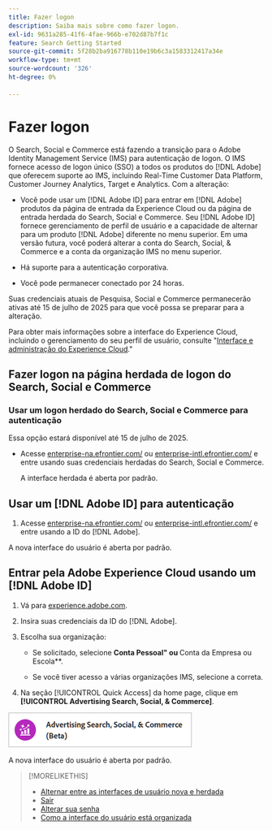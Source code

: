 ```yaml
---
title: Fazer logon
description: Saiba mais sobre como fazer logon.
exl-id: 9631a285-41f6-4fae-966b-e702d87b7f1c
feature: Search Getting Started
source-git-commit: 5f28b2ba916778b110e19b6c3a1583312417a34e
workflow-type: tm+mt
source-wordcount: '326'
ht-degree: 0%

---
```


# Fazer logon

O Search, Social e Commerce está fazendo a transição para o Adobe Identity Management Service (IMS) para autenticação de logon. O IMS fornece acesso de logon único (SSO) a todos os produtos do [!DNL Adobe] que oferecem suporte ao IMS, incluindo Real-Time Customer Data Platform, Customer Journey Analytics, Target e Analytics. Com a alteração:

* Você pode usar um [!DNL Adobe ID] para entrar em [!DNL Adobe] produtos da página de entrada da Experience Cloud ou da página de entrada herdada do Search, Social e Commerce. Seu [!DNL Adobe ID] fornece gerenciamento de perfil de usuário e a capacidade de alternar para um produto [!DNL Adobe] diferente no menu superior. Em uma versão futura, você poderá alterar a conta do Search, Social, &amp; Commerce e a conta da organização IMS no menu superior.

* Há suporte para a autenticação corporativa.

* Você pode permanecer conectado por 24 horas.

Suas credenciais atuais de Pesquisa, Social e Commerce permanecerão ativas até 15 de julho de 2025 para que você possa se preparar para a alteração.

Para obter mais informações sobre a interface do Experience Cloud, incluindo o gerenciamento do seu perfil de usuário, consulte &quot;[Interface e administração do Experience Cloud](https://experienceleague.adobe.com/pt-br/docs/core-services/interface/experience-cloud).&quot;

## Fazer logon na página herdada de logon do Search, Social e Commerce

### Usar um logon herdado do Search, Social e Commerce para autenticação

Essa opção estará disponível até 15 de julho de 2025.

* Acesse [enterprise-na.efrontier.com/](https://enterprise-na.efrontier.com/) ou [enterprise-intl.efrontier.com/](https://enterprise-intl.efrontier.com/) e entre usando suas credenciais herdadas do Search, Social e Commerce.

  A interface herdada é aberta por padrão.

## Usar um [!DNL Adobe ID] para autenticação

1. Acesse [enterprise-na.efrontier.com/](https://enterprise-na.efrontier.com/) ou [enterprise-intl.efrontier.com/](https://enterprise-intl.efrontier.com/) e entre usando a ID do [!DNL Adobe].

A nova interface do usuário é aberta por padrão.

## Entrar pela Adobe Experience Cloud usando um [!DNL Adobe ID]

<!-- Later, give them the new direct URL(s) to our UI so they don't have to select the product. -->

1. Vá para [experience.adobe.com](https://experience.adobe.com).

1. Insira suas credenciais da ID do [!DNL Adobe].

1. Escolha sua organização:

   * Se solicitado, selecione **Conta Pessoal&quot; ou &#x200B;** Conta da Empresa ou Escola**.<!-- Will it necessarily be "Company or School Account?" -->

   * Se você tiver acesso a várias organizações IMS, selecione a correta.

1. Na seção [!UICONTROL Quick Access] da home page, clique em **[!UICONTROL Advertising Search, Social, & Commerce]**.

![Advertising Search, Social e Commerce)](/help/search-social-commerce/assets/search-social-commerce-logo.png "Advertising Search, Social e Commerce)")

A nova interface do usuário é aberta por padrão.

>[!MORELIKETHIS]
>
>* [Alternar entre as interfaces de usuário nova e herdada](ui-switch.md)
>* [Sair](sign-out.md)
>* [Alterar sua senha](/help/search-social-commerce/tools/password-change.md)
>* [Como a interface do usuário está organizada](user-interface.md)
